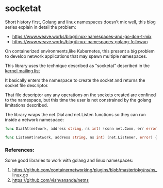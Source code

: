 # socketat

Short history first, Golang and linux namespaces doesn't mix well, this blog series explain in detail the problem:

* https://www.weave.works/blog/linux-namespaces-and-go-don-t-mix
* https://www.weave.works/blog/linux-namespaces-golang-followup

On containerized environments,like Kubernetes, this present a big problem to develop network applications
that may spawn multiple namespaces.

This library uses the technique described as "socketat" described in the [kernel mailing list](https://lore.kernel.org/patchwork/patch/217025/)

It basically enters the namespace to create the socket and returns the socket file descriptor.

That file descriptor any any operations on the sockets created are confined to the namespace,
but this time the user is not constrained by the golang limitations described.

The library wraps the net.Dial and net.Listen functions so they can run inside a network namespace:

```go
func DialAt(network, address string, ns int) (conn net.Conn, err error)

func ListenAt(network, address string, ns int) (net.Listener, error) {
```

### References:

Some good libraries to work with golang and linux namespaces:

1. https://github.com/containernetworking/plugins/blob/master/pkg/ns/ns_linux.go
2. https://github.com/vishvananda/netns
